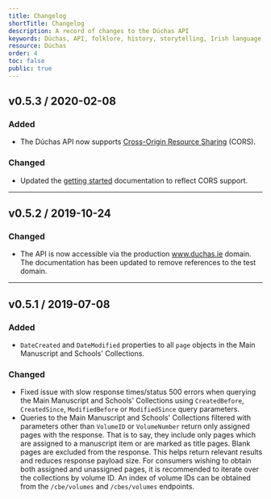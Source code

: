 ```yaml
---
title: Changelog
shortTitle: Changelog
description: A record of changes to the Dúchas API
keywords: Dúchas, API, folklore, history, storytelling, Irish language, Fiontar & Scoil na Gaeilge, DCU
resource: Dúchas
order: 4
toc: false
public: true
---
```


## **v0.5.3** / 2020-02-08

### Added

- The Dúchas API now supports [Cross-Origin Resource Sharing](https://developer.mozilla.org/en-US/docs/Web/HTTP/CORS) (CORS).

### Changed

- Updated the [getting started](/en/data/getting-started) documentation to reflect CORS support.

---

## **v0.5.2** / 2019-10-24

### Changed

- The API is now accessible via the production www.duchas.ie domain. The documentation has been updated to remove references to the test domain.

---

## **v0.5.1** / 2019-07-08

### Added

- `DateCreated` and `DateModified` properties to all `page` objects in the Main Manuscript and Schools' Collections.

### Changed

- Fixed issue with slow response times/status 500 errors when querying the Main Manuscript and Schools' Collections using `CreatedBefore`, `CreatedSince`, `ModifiedBefore` or `ModifiedSince` query parameters.
- Queries to the Main Manuscript and Schools' Collections filtered with parameters other than `VolumeID` or `VolumeNumber` return only assigned pages with the response. That is to say, they include only pages which are assigned to a manuscript item or are marked as title pages. Blank pages are excluded from the response. This helps return relevant results and reduces response payload size. For consumers wishing to obtain both assigned and unassigned pages, it is recommended to iterate over the collections by volume ID. An index of volume IDs can be obtained from the `/cbe/volumes` and `/cbes/volumes` endpoints.
